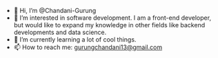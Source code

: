 - 👋 Hi, I’m @Chandani-Gurung
- 👀 I’m interested in software development. I am a front-end developer, but would like to expand my knowledge in other fields like backend developments and data science.
- 🌱 I’m currently learning a lot of cool things. 
- 📫 How to reach me:
      gurungchandani13@gmail.com

<!---
`README.md` file
--->
